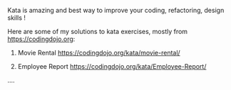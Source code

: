 Kata is amazing and best way to improve your coding, refactoring, design skills ! 

Here are some of my solutions to kata exercises, mostly from https://codingdojo.org:

1. Movie Rental 
https://codingdojo.org/kata/movie-rental/

2. Employee Report
https://codingdojo.org/kata/Employee-Report/


....
